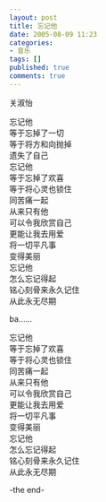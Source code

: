 ```yaml
---
layout: post
title: 忘记他
date: 2005-08-09 11:23
categories:
- 音乐
tags: []
published: true
comments: true
---  
```

关淑怡  
  
忘记他  
等于忘掉了一切  
等于将方和向抛掉  
遗失了自己  
忘记他  
等于忘掉了欢喜  
等于将心灵也锁住  
同苦痛一起  
从来只有他  
可以令我欣赏自己  
更能让我去用爱  
将一切平凡事  
变得美丽  
忘记他  
怎么忘记得起  
铭心刻骨来永久记住  
从此永无尽期

ba......  

忘记他  
等于忘掉了欢喜  
等于将心灵也锁住  
同苦痛一起  
从来只有他  
可以令我欣赏自己  
更能让我去用爱  
将一切平凡事  
变得美丽  
忘记他  
怎么忘记得起  
铭心刻骨来永久记住  
从此永无尽期  

-the end-  
